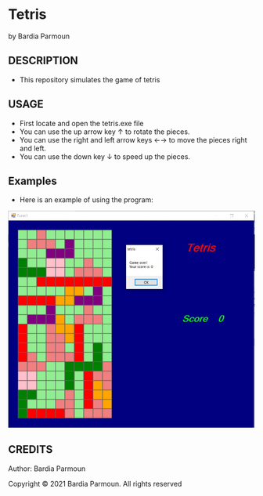 # Tetris

by Bardia Parmoun


## DESCRIPTION
- This repository simulates the game of tetris

## USAGE
- First locate and open the tetris.exe file
- You can use the up arrow key &#8593; to rotate the pieces.
- You can use the right and left arrow keys &#8592;&#8594; to move the pieces right and left.
- You can use the down key &#8595; to speed up the pieces. 
## Examples

- Here is an example of using the program:
<p align="center">
<img src="images/example.JPG" />
</p>


## CREDITS
Author: Bardia Parmoun

Copyright © 2021 Bardia Parmoun. All rights reserved
